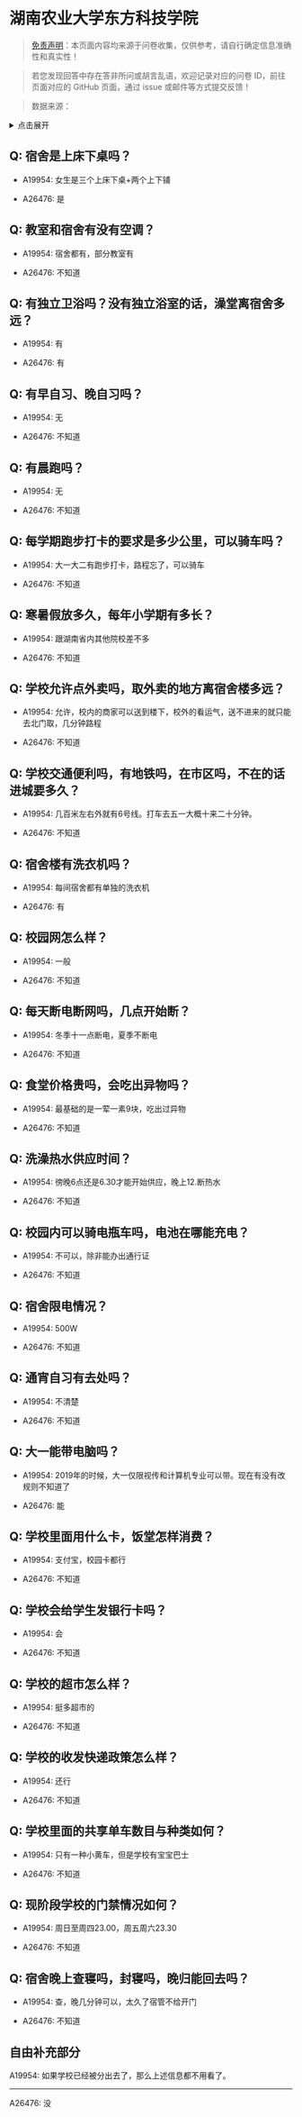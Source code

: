 # 湖南农业大学东方科技学院

> [免责声明](https://colleges.chat/#_3)：本页面内容均来源于问卷收集，仅供参考，请自行确定信息准确性和真实性！

> 若您发现回答中存在答非所问或胡言乱语，欢迎记录对应的问卷 ID，前往页面对应的 GitHub 页面，通过 issue 或邮件等方式提交反馈！

> 数据来源：

<details><summary>点击展开</summary>
<ul>
<li>A19954: 匿名 (2023 年 06 月)</li>
<li>A26476: 匿名 (2024 年 08 月)</li>
</ul>
</details>

## Q: 宿舍是上床下桌吗？

- A19954: 女生是三个上床下桌+两个上下铺

- A26476: 是

## Q: 教室和宿舍有没有空调？

- A19954: 宿舍都有，部分教室有

- A26476: 不知道

## Q: 有独立卫浴吗？没有独立浴室的话，澡堂离宿舍多远？

- A19954: 有

- A26476: 有

## Q: 有早自习、晚自习吗？

- A19954: 无

- A26476: 不知道

## Q: 有晨跑吗？

- A19954: 无

- A26476: 不知道

## Q: 每学期跑步打卡的要求是多少公里，可以骑车吗？

- A19954: 大一大二有跑步打卡，路程忘了，可以骑车

- A26476: 不知道

## Q: 寒暑假放多久，每年小学期有多长？

- A19954: 跟湖南省内其他院校差不多

- A26476: 不知道

## Q: 学校允许点外卖吗，取外卖的地方离宿舍楼多远？

- A19954: 允许，校内的商家可以送到楼下，校外的看运气，送不进来的就只能去北门取，几分钟路程

- A26476: 不知道

## Q: 学校交通便利吗，有地铁吗，在市区吗，不在的话进城要多久？

- A19954: 几百米左右外就有6号线。打车去五一大概十来二十分钟。

- A26476: 不知道

## Q: 宿舍楼有洗衣机吗？

- A19954: 每间宿舍都有单独的洗衣机

- A26476: 有

## Q: 校园网怎么样？

- A19954: 一般

- A26476: 不知道

## Q: 每天断电断网吗，几点开始断？

- A19954: 冬季十一点断电，夏季不断电

- A26476: 不知道

## Q: 食堂价格贵吗，会吃出异物吗？

- A19954: 最基础的是一荤一素9块，吃出过异物

- A26476: 不知道

## Q: 洗澡热水供应时间？

- A19954: 徬晚6点还是6.30才能开始供应，晚上12.断热水

- A26476: 不知道

## Q: 校园内可以骑电瓶车吗，电池在哪能充电？

- A19954: 不可以，除非能办出通行证

- A26476: 不知道

## Q: 宿舍限电情况？

- A19954: 500W

- A26476: 不知道

## Q: 通宵自习有去处吗？

- A19954: 不清楚

- A26476: 不知道

## Q: 大一能带电脑吗？

- A19954: 2019年的时候，大一仅限视传和计算机专业可以带。现在有没有改规则不知道了

- A26476: 能

## Q: 学校里面用什么卡，饭堂怎样消费？

- A19954: 支付宝，校园卡都行

- A26476: 不知道

## Q: 学校会给学生发银行卡吗？

- A19954: 会

- A26476: 不知道

## Q: 学校的超市怎么样？

- A19954: 挺多超市的

- A26476: 不知道

## Q: 学校的收发快递政策怎么样？

- A19954: 还行

- A26476: 不知道

## Q: 学校里面的共享单车数目与种类如何？

- A19954: 只有一种小黄车，但是学校有宝宝巴士

- A26476: 不知道

## Q: 现阶段学校的门禁情况如何？

- A19954: 周日至周四23.00，周五周六23.30

- A26476: 不知道

## Q: 宿舍晚上查寝吗，封寝吗，晚归能回去吗？

- A19954: 查，晚几分钟可以，太久了宿管不给开门

- A26476: 不知道

## 自由补充部分

A19954: 如果学校已经被分出去了，那么上述信息都不用看了。

***

A26476: 没